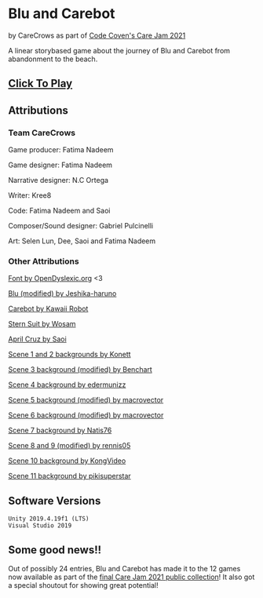 # Blu and Carebot
by CareCrows as part of [Code Coven's Care Jam 2021](https://itch.io/jam/care-jam-2021)

A linear storybased game about the journey of Blu and Carebot from abandonment to the beach.

## [Click To Play](https://fat1nad.github.io/Blu-and-Carebot/)

## Attributions

### Team CareCrows

Game producer: Fatima Nadeem

Game designer: Fatima Nadeem

Narrative designer: N.C Ortega

Writer: Kree8

Code: Fatima Nadeem and Saoi

Composer/Sound designer: Gabriel Pulcinelli

Art: Selen Lun, Dee, Saoi and Fatima Nadeem

### Other Attributions

[Font by OpenDyslexic.org](https://opendyslexic.org/) <3


[Blu (modified) by Jeshika-haruno](https://www.clipartmax.com/middle/m2i8G6K9H7K9G6Z5_lauren-sprites-by-jeshika-haruno-wheelchair-sprite/)

[Carebot by Kawaii Robot](https://www.clipartmax.com/middle/m2i8i8G6Z5A0N4b1_kawaii-robot-kawaii-robot/)

[Stern Suit by Wosam](https://favpng.com/png_view/silver-gray-suit-middleaged-man-suit-cartoon-formal-wear-clothing-png/hhDc65R1)

[April Cruz by Saoi](http://elouai.com/gaia/online.php)


[Scene 1 and 2 backgrounds by Konett](https://konett.itch.io/modern-visual-novel-backgrounds)

[Scene 3 background (modified) by Benchart](https://www.dreamstime.com/royalty-free-stock-photography-cartoon-front-door-image24311957)

[Scene 4 background by edermunizz](https://edermunizz.itch.io/pixel-art-forest)

[Scene 5 background (modified) by macrovector](https://www.freepik.com/free-vector/flat-pets-shop-colorful-template-with-facade-store-building-pets-linear-icons-illustration_12858783.htm)

[Scene 6 background (modified) by macrovector](https://www.freepik.com/free-vector/cat-shelter-isometric_6371208.htm)

[Scene 7 background by Natis76](https://www.dreamstime.com/stock-illustration-tropical-beach-background-vector-illustration-image63474393)

[Scene 8 and 9 (modified) by rennis05](https://www.deviantart.com/rennis05/art/Lake-Background-898638103)

[Scene 10 background by KongVideo](https://www.shutterstock.com/video/clip-1011394703-sunset-beach-summer-sale-theme-animated)

[Scene 11 background by pikisuperstar](https://www.freepik.com/free-vector/summer-landscape-background-zoom_9146946.htm)

## Software Versions

    Unity 2019.4.19f1 (LTS)
    Visual Studio 2019
## Some good news!!
Out of possibly 24 entries, Blu and Carebot has made it to the 12 games now available as part of the [final Care Jam 2021 public collection](https://itch.io/jam/care-jam-2021/entries)! It also got a special shoutout for showing great potential!